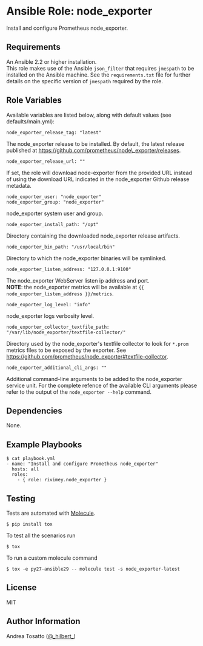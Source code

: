 Ansible Role: node\_exporter
==========================

Install and configure Prometheus node\_exporter.

Requirements
------------

An Ansible 2.2 or higher installation.<br />
This role makes use of the Ansible `json_filter` that requires `jmespath` to be installed on the Ansible machine.
See the `requirements.txt` file for further details on the specific version of `jmespath` required by the role.

Role Variables
--------------

Available variables are listed below, along with default values (see defaults/main.yml):

    node_exporter_release_tag: "latest"

The node\_exporter release to be installed.
By default, the latest release published at https://github.com/prometheus/node\_exporter/releases.

    node_exporter_release_url: ""

If set, the role will download node-exporter from the provided URL instead of using the download URL indicated in the node\_exporter Github release metadata.

    node_exporter_user: "node_exporter"
    node_exporter_group: "node_exporter"

node\_exporter system user and group.

    node_exporter_install_path: "/opt"

Directory containing the downloaded node\_exporter release artifacts.

    node_exporter_bin_path: "/usr/local/bin"

Directory to which the node\_exporter binaries will be symlinked.

    node_exporter_listen_address: "127.0.0.1:9100"

The node\_exporter WebServer listen ip address and port.<br/>
**NOTE**: the node\_exporter metrics will be available at `{{ node_exporter_listen_address }}/metrics`.

    node_exporter_log_level: "info"

node\_exporter logs verbosity level.

    node_exporter_collector_textfile_path: "/var/lib/node_exporter/textfile-collector/"

Directory used by the node\_exporter's textfile collector to look for `*.prom` metrics files to be
exposed by the exporter.
See https://github.com/prometheus/node_exporter#textfile-collector.

    node_exporter_additional_cli_args: ""

Additional command-line arguments to be added to the node\_exporter service unit.
For the complete refence of the available CLI arguments please refer to the output
of the `node_exporter --help` command.

Dependencies
------------

None.

Example Playbooks
-----------------

    $ cat playbook.yml
    - name: "Install and configure Prometheus node_exporter"
      hosts: all
      roles:
        - { role: rivimey.node_exporter }

Testing
-------

Tests are automated with [Molecule](http://molecule.readthedocs.org/en/latest/).

    $ pip install tox

To test all the scenarios run

    $ tox

To run a custom molecule command

    $ tox -e py27-ansible29 -- molecule test -s node_exporter-latest

License
-------

MIT

Author Information
------------------

Andrea Tosatto ([@\_hilbert\_](https://twitter.com/_hilbert_))
